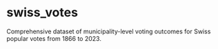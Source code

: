 # swiss_votes
Comprehensive dataset of municipality-level voting outcomes for Swiss popular votes from 1866 to 2023.
